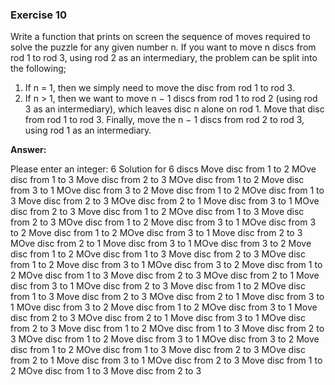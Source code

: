 


### Exercise 10
Write a function that prints on screen the sequence of moves required to solve the puzzle for any given number n. If you want to move n discs from rod 1 to rod 3, using rod 2 as an intermediary, the problem can be split into the following;

1. If n = 1, then we simply need to move the disc from rod 1 to rod 3.
2. If n > 1, then we want to move n − 1 discs from rod 1 to rod 2 (using rod 3 as an intermediary), which leaves disc n alone on rod 1. Move that disc from rod 1 to rod 3. Finally, move the n − 1 discs from rod 2 to rod 3, using rod 1 as an intermediary.

**Answer:**

Please enter an integer: 6
Solution for 6 discs
Move disc from 1 to 2
MOve disc from 1 to 3
Move disc from 2 to 3
MOve disc from 1 to 2
Move disc from 3 to 1
MOve disc from 3 to 2
Move disc from 1 to 2
MOve disc from 1 to 3
Move disc from 2 to 3
MOve disc from 2 to 1
Move disc from 3 to 1
MOve disc from 2 to 3
Move disc from 1 to 2
MOve disc from 1 to 3
Move disc from 2 to 3
MOve disc from 1 to 2
Move disc from 3 to 1
MOve disc from 3 to 2
Move disc from 1 to 2
MOve disc from 3 to 1
Move disc from 2 to 3
MOve disc from 2 to 1
Move disc from 3 to 1
MOve disc from 3 to 2
Move disc from 1 to 2
MOve disc from 1 to 3
Move disc from 2 to 3
MOve disc from 1 to 2
Move disc from 3 to 1
MOve disc from 3 to 2
Move disc from 1 to 2
MOve disc from 1 to 3
Move disc from 2 to 3
MOve disc from 2 to 1
Move disc from 3 to 1
MOve disc from 2 to 3
Move disc from 1 to 2
MOve disc from 1 to 3
Move disc from 2 to 3
MOve disc from 2 to 1
Move disc from 3 to 1
MOve disc from 3 to 2
Move disc from 1 to 2
MOve disc from 3 to 1
Move disc from 2 to 3
MOve disc from 2 to 1
Move disc from 3 to 1
MOve disc from 2 to 3
Move disc from 1 to 2
MOve disc from 1 to 3
Move disc from 2 to 3
MOve disc from 1 to 2
Move disc from 3 to 1
MOve disc from 3 to 2
Move disc from 1 to 2
MOve disc from 1 to 3
Move disc from 2 to 3
MOve disc from 2 to 1
Move disc from 3 to 1
MOve disc from 2 to 3
Move disc from 1 to 2
MOve disc from 1 to 3
Move disc from 2 to 3
